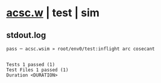 # [acsc.w](../../../../../../examples/tests/sdk_tests/math/acsc.w) | test | sim

## stdout.log
```log
pass ─ acsc.wsim » root/env0/test:inflight arc cosecant
 
 
Tests 1 passed (1)
Test Files 1 passed (1)
Duration <DURATION>
```

